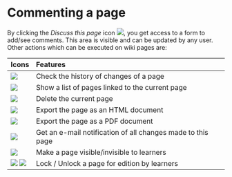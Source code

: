 # Commenting a page

By clicking the _Discuss this page_ icon ![](../../.gitbook/assets/graphics211.png), you get access to a form to add/see comments. This area is visible and can be updated by any user. Other actions which can be executed on wiki pages are:

| Icons | Features |
| :--- | :--- |
| ![](../../.gitbook/assets/images147%20%281%29.png) | Check the history of changes of a page |
| ![](../../.gitbook/assets/images148%20%281%29.png) | Show a list of pages linked to the current page |
| ![](../../.gitbook/assets/images149%20%281%29.png) | Delete the current page |
| ![](../../.gitbook/assets/images150%20%281%29.png) | Export the page as an HTML document |
| ![](../../.gitbook/assets/graphics214.png) | Export the page as a PDF document |
| ![](../../.gitbook/assets/graphics215.gif) | Get an e-mail notification of all changes made to this page |
| ![](../../.gitbook/assets/graphics216.png) | Make a page visible/invisible to learners |
| ![](../../.gitbook/assets/images155%20%281%29.png) ![](../../.gitbook/assets/images152.png) | Lock / Unlock a page for edition by learners |


